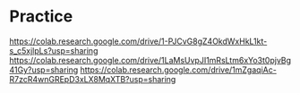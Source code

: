 # Practice
https://colab.research.google.com/drive/1-PJCvG8gZ4OkdWxHkL1kt-s_c5xjlpLs?usp=sharing
https://colab.research.google.com/drive/1LaMsUvpJI1mRsLtm6xYo3t0pjvBg41Gy?usp=sharing
https://colab.research.google.com/drive/1mZgaqiAc-R7zcR4wnGREpD3xLX8MqXTB?usp=sharing
